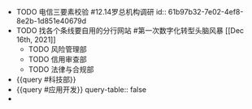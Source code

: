 - TODO 电信三要素校验 #12.14罗总机构调研
  id:: 61b97b32-7e02-4ef8-8e2b-1d851e40679d
- TODO 找各个条线要自用的分行网站 #第一次数字化转型头脑风暴 [[Dec 16th, 2021]]
	- TODO 风险管理部
	- TODO 信用审查部
	- TODO 法律与合规部
- {{query #科技部}}
- {{query #应用开发}}
  query-table:: false
-